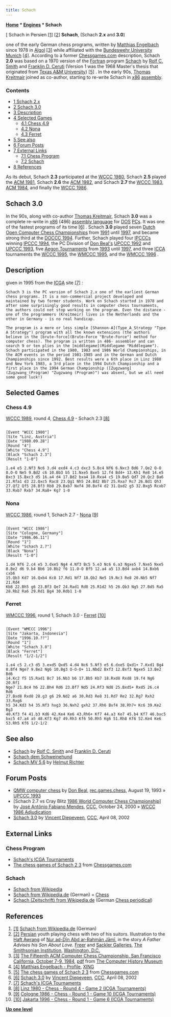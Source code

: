 ```yaml
---
title: Schach
---
```

**[Home](Home "Home") \* [Engines](Engines "Engines") \* Schach**



[ Schach in Persien <a id="cite-note-1" href="#cite-ref-1">[1]</a> <a id="cite-note-2" href="#cite-ref-2">[2]</a>
**Schach**, (Schach **2.x** and **3.0**)  

one of the early German chess programs, written by [Matthias Engelbach](Matthias_Engelbach "Matthias Engelbach") since 1978 in [Algol](Algol "Algol") <a id="cite-note-3" href="#cite-ref-3">[3]</a> while affiliated with the [Bundeswehr University Munich](https://en.wikipedia.org/wiki/Bundeswehr_University_Munich) <a id="cite-note-4" href="#cite-ref-4">[4]</a>. According to a former [Chessgames.com](https://en.wikipedia.org/wiki/Chessgames.com) description, Schach **2.0** was based on a 1970 version of the [Fortran](Fortran "Fortran") program [Schach](Schach_(US) "Schach (US)") by [Rolf C. Smith](Rolf_C._Smith "Rolf C. Smith") and [Franklin D. Ceruti](Franklin_D._Ceruti "Franklin D. Ceruti") (Version 1 was the 1968 Master's thesis that originated from [Texas A&M University](https://en.wikipedia.org/wiki/Texas_A%26M_University)) <a id="cite-note-5" href="#cite-ref-5">[5]</a> . In the early 90s, [Thomas Kreitmair](Thomas_Kreitmair "Thomas Kreitmair") joined as co-author, starting to re-write Schach in [x86](X86 "X86") [assembly](Assembly "Assembly"). 



### Contents


* [1 Schach 2.x](#schach-2.x)
* [2 Schach 3.0](#schach-3.0)
* [3 Description](#description)
* [4 Selected Games](#selected-games)
	+ [4.1 Chess 4.9](#chess-4.9)
	+ [4.2 Nona](#nona)
	+ [4.3 Ferret](#ferret)
* [5 See also](#see-also)
* [6 Forum Posts](#forum-posts)
* [7 External Links](#external-links)
	+ [7.1 Chess Program](#chess-program)
	+ [7.2 Schach](#schach)
* [8 References](#references)






As its debut, Schach **2.3** participated at the [WCCC 1980](WCCC_1980 "WCCC 1980"), Schach **2.5** played the [ACM 1981](ACM_1981 "ACM 1981"), Schach **2.6** the [ACM 1982](ACM_1982 "ACM 1982"), and Schach **2.7** the [WCCC 1983](WCCC_1983 "WCCC 1983"), [ACM 1984](ACM_1984 "ACM 1984"), and finally the [WCCC 1986](WCCC_1986 "WCCC 1986").



## Schach 3.0


In the 90s, along with co-author [Thomas Kreitmair](Thomas_Kreitmair "Thomas Kreitmair"), Schach **3.0** was a complete re-write in [x86](X86 "X86") (486) [assembly language](Assembly "Assembly") for [DOS](MS-DOS "MS-DOS") [PCs](IBM_PC "IBM PC"). It was one of the fastest programs of its time <a id="cite-note-6" href="#cite-ref-6">[6]</a> . Schach **3.0** played seven [Dutch Open Computer Chess Championships](Dutch_Open_Computer_Chess_Championship "Dutch Open Computer Chess Championship") from [1991](DOCCC_1991 "DOCCC 1991") until [1997](DOCCC_1997 "DOCCC 1997"), and became strong third at the [DOCCC 1994](DOCCC_1994 "DOCCC 1994"). Further, Schach played four [IPCCCs](IPCCC "IPCCC") winning [IPCCC 1994](IPCCC_1994 "IPCCC 1994"), the PC Division of [Don Beal's](Don_Beal "Don Beal") [UPCCC 1992](UPCCC_1992 "UPCCC 1992") and [UPCCC 1993](UPCCC_1993 "UPCCC 1993"), five [Aegon Tournaments](Aegon_Tournaments "Aegon Tournaments") from [1993](Aegon_1993 "Aegon 1993") until [1997](Aegon_1997 "Aegon 1997"), and three [ICCA](ICCA "ICCA") tournaments the [WCCC 1995](WCCC_1995 "WCCC 1995"), the [WMCCC 1995](WMCCC_1995 "WMCCC 1995"), and the [WMCCC 1996](WMCCC_1996 "WMCCC 1996") .



## Description


given in 1995 from the [ICGA](ICGA "ICGA") site <a id="cite-note-7" href="#cite-ref-7">[7]</a> :




```
Schach 3 is the PC version of Schach 2.x one of the earliest German chess programs. It is a non-commercial project developed and maintained by two former students. Work on Schach started in 1978 and after some surprisingly good results in computer chess tournaments, the authors could not stop working on the program. Even the distance - one of the programmers (Kreitmeir) lives in the Netherlands and the other in Germany - is no real handicap. 

```


```
The program is a more or less simple [Shannon-A](Type_A_Strategy "Type A Strategy") program with all the known extensions (the authors believe in the [brute-force](Brute-Force "Brute-Force") method for computer chess). The program is written in 486- assembler and can search 9 or ten plies in the [middlegame](Middlegame "Middlegame"). Schach participated in the 1980, 1983 and 1986 World Championships, in the ACM events in the period 1981-1985 and in the German and Dutch Championships since 1992. Best results were a 6th place in Linz 1980 and New York 1983, a 3rd place in the 1994 Dutch Championship and a first place in the 1994 German Championship ([Zugzwang](Zugzwang_(Program) "Zugzwang (Program)") was absent, but we all need some good luck!) 

```

## Selected Games


### Chess 4.9


[WCCC 1989](WCCC_1989 "WCCC 1989"), round 4, [Chess 4.9](Chess_(Program) "Chess (Program)") - Schach 2.3 <a id="cite-note-8" href="#cite-ref-8">[8]</a>




```

[Event "WCCC 1980"]
[Site "Linz, Austria"]
[Date "1980.09.28"]
[Round "4"]
[White "Chess 4.9"]
[Black "Schach 2.3"]
[Result "1-0"]

1.e4 e5 2.Nf3 Nc6 3.d4 exd4 4.c3 dxc3 5.Bc4 Nf6 6.Nxc3 Bd6 7.Qe2 O-O 
8.O-O Ne5 9.Bd2 c6 10.Bb3 b5 11.Nxe5 Bxe5 12.f4 Bd4+ 13.Kh1 Re8 14.e5 
Bxc3 15.Bxc3 d5 16.a4 d4 17.Bd2 bxa4 18.Rxa4 c5 19.Ba5 Qd7 20.Qc2 Ba6 
21.Rfa1 d3 22.Qxc5 Rac8 23.Qg1 Nh5 24.Bd2 Bb7 25.Rxa7 Rc7 26.Bd1 Qh3 
27.Qf2 Qf5 28.Bf3 Rb8 29.Bxb7 Nxf4 30.Bxf4 d2 31.Qxd2 g5 32.Bxg5 Rcxb7 
33.Rxb7 Rxb7 34.Ra8+ Kg7 1-0 

```

### Nona


[WCCC 1986](WCCC_1986 "WCCC 1986"), round 1, Schach 2.7 - [Nona](Nona "Nona") <a id="cite-note-9" href="#cite-ref-9">[9]</a>




```

[Event "WCCC 1986"]
[Site "Cologne, Germany"]
[Date "1986.06.11"]
[Round "1"]
[White "Schach 2.7"]
[Black "Nona"]
[Result "1-0"]

1.d4 Nf6 2.c4 e5 3.dxe5 Ng4 4.Nf3 Bc5 5.e3 Nc6 6.a3 Ngxe5 7.Nxe5 Nxe5 
8.Be2 d6 9.b4 Bb6 10.Bb2 f6 11.O-O Bf5 12.a4 a5 13.Bd4 axb4 14.Bxb6 cxb6 
15.Qb3 Kd7 16.Qxb4 Kc8 17.Rd1 Nf7 18.Qb2 Ne5 19.Nc3 Re8 20.Nb5 Nf7 21.Rd4 
Kb8 22.Bh5 g6 23.Bf3 Qe7 24.Rad1 Rd8 25.R1d2 h5 26.Qb3 Ng5 27.Bd5 Ra5 
28.Rb2 Ra6 29.Rd1 Bg4 30.Rdb1 1-0 

```

### Ferret


[WMCCC 1996](WMCCC_1996 "WMCCC 1996"), round 1, Schach 3.0 - [Ferret](Ferret "Ferret") <a id="cite-note-10" href="#cite-ref-10">[10]</a>




```

[Event "WMCCC 1996"]
[Site "Jakarta, Indonesia"]
[Date "1996.10.??"]
[Round "1"]
[White "Schach 3.0"]
[Black "Ferret"]
[Result "1/2-1/2"]

1.e4 c5 2.c3 d5 3.exd5 Qxd5 4.d4 Nc6 5.Nf3 e5 6.dxe5 Qxd1+ 7.Kxd1 Bg4 
8.Bf4 Nge7 9.Be2 Ng6 10.Bg3 O-O-O+ 11.Nbd2 Bxf3 12.Bxf3 Ngxe5 13.Be2 Bd6 
14.Kc2 f5 15.Rad1 Bc7 16.Nb3 b6 17.Bb5 Kb7 18.Rxd8 Rxd8 19.f4 Ng6 20.Rf1 
Nge7 21.Bc4 h6 22.Bh4 Rd6 23.Bf7 Nd5 24.Rf3 Nd8 25.Bxd5+ Rxd5 26.c4 Rd6 
27.Bxd8 Rxd8 28.g3 g6 29.Nd2 a6 30.Rd3 Re8 31.Rd7 Re2 32.Rg7 Rxh2 33.Rxg6
h5 34.Kd3 h4 35.Nf3 hxg3 36.Nxh2 gxh2 37.Rh6 Bxf4 38.Rh7+ Kc6 39.Ke2 Bg3 
40.Kf3 f4 41.b3 Kd6 42.Ke4 Ke6 43.Rh6+ Kf7 44.a3 Ke7 45.b4 Kf7 46.bxc5 
bxc5 47.a4 a5 48.Kf3 Kg7 49.Rh3 Kf6 50.Rh5 Kg6 51.Rh8 Kf6 52.Ke4 Ke6 
53.Rh5 Kf6 1/2-1/2 

```

## See also


* [Schach](Schach_(US) "Schach (US)") by [Rolf C. Smith](Rolf_C._Smith "Rolf C. Smith") and [Franklin D. Ceruti](Franklin_D._Ceruti "Franklin D. Ceruti")
* [Schach dem Schweinehund](Schweinehund "Schweinehund")
* [Schach MV 5,6](Schach_MV_5,6 "Schach MV 5,6") by [Helmut Richter](Helmut_Richter "Helmut Richter")


## Forum Posts


* [QMW computer chess](http://groups.google.com/group/rec.games.chess/browse_frm/thread/51267e26536fa912) by [Don Beal](Don_Beal "Don Beal"), [rec.games.chess](Computer_Chess_Forums "Computer Chess Forums"), August 19, 1993 » [UPCCC 1993](UPCCC_1993 "UPCCC 1993")
* [Schach 2.7 vs Cray Blitz [1986 World Computer Chess Championship](https://www.stmintz.com/ccc/index.php?id=134782)] by [José Antônio Fabiano Mendes](Jos%C3%A9_Ant%C3%B4nio_Fabiano_Mendes "José Antônio Fabiano Mendes"), [CCC](CCC "CCC"), October 24, 2000 » [WCCC 1986 Adjudication](WCCC_1986#Adjudication "WCCC 1986")
* [Schach 3.0](https://www.stmintz.com/ccc/index.php?id=222098) by [Vincent Diepeveen](Vincent_Diepeveen "Vincent Diepeveen"), [CCC](CCC "CCC"), April 08, 2002


## External Links


### Chess Program


* [Schach's ICGA Tournaments](https://www.game-ai-forum.org/icga-tournaments/program.php?id=187)
* [The chess games of Schach 2 3](http://www.chessgames.com/perl/chessplayer?pid=64934) from [Chessgames.com](https://en.wikipedia.org/wiki/Chessgames.com)


### Schach


* [Schach from Wikipedia](https://en.wikipedia.org/wiki/Schach)
* [Schach from Wikipedia.de](http://de.wikipedia.org/wiki/Schach) (German) = [Chess](Chess "Chess")
* [Schach (Zeitschrift) from Wikipedia.de](http://de.wikipedia.org/wiki/Schach_%28Zeitschrift%29) (German [Chess periodical](https://en.wikipedia.org/wiki/List_of_chess_periodicals))


## References


1. <a id="cite-ref-1" href="#cite-note-1">[1]</a> [Schach from Wikipedia.de](http://de.wikipedia.org/wiki/Schach) (German)
2. <a id="cite-ref-2" href="#cite-note-2">[2]</a> [Persian](https://en.wikipedia.org/wiki/Persian_people) youth playing chess with two of his suitors. Illustration to the [Haft Awrang](https://en.wikipedia.org/wiki/Haft_Awrang) of [Nur ad-Dīn Abd ar-Rahmān Jāmī](https://en.wikipedia.org/wiki/Jami), in the story *A Father Advises his Son About Love.* [Freer](https://en.wikipedia.org/wiki/Freer_Gallery_of_Art) and [Sackler Galleries](https://en.wikipedia.org/wiki/Arthur_M._Sackler_Gallery), [The Smithsonian Institution](https://en.wikipedia.org/wiki/Smithsonian_Institution), [Washington, D.C.](https://en.wikipedia.org/wiki/Washington,_D.C.)
3. <a id="cite-ref-3" href="#cite-note-3">[3]</a> [The Fifteenth ACM Computer Chess Championship, San Francisco California, October 7-9, 1984](http://www.computerhistory.org/chess/full_record.php?iid=doc-431614f6c9575), [pdf](http://archive.computerhistory.org/projects/chess/related_materials/text/3-1%20and%203-2%20and%203-3%20and%204-3.1984_15th_NACCC/1984%20NACCC.062303012.sm.pdf) from [The Computer History Museum](The_Computer_History_Museum "The Computer History Museum")
4. <a id="cite-ref-4" href="#cite-note-4">[4]</a> [Matthias Engelbach - Profile](http://www.xing.com/profile/Matthias_Engelbach), [XING](https://en.wikipedia.org/wiki/XING)
5. <a id="cite-ref-5" href="#cite-note-5">[5]</a> [The chess games of Schach 2 3](http://www.chessgames.com/perl/chessplayer?pid=64934) from [Chessgames.com](https://en.wikipedia.org/wiki/Chessgames.com)
6. <a id="cite-ref-6" href="#cite-note-6">[6]</a> [Schach 3.0](https://www.stmintz.com/ccc/index.php?id=222098) by [Vincent Diepeveen](Vincent_Diepeveen "Vincent Diepeveen"), [CCC](CCC "CCC"), April 08, 2002
7. <a id="cite-ref-7" href="#cite-note-7">[7]</a> [Schach's ICGA Tournaments](https://www.game-ai-forum.org/icga-tournaments/program.php?id=187)
8. <a id="cite-ref-8" href="#cite-note-8">[8]</a> [Linz 1980 - Chess - Round 4 - Game 2 (ICGA Tournaments)](https://www.game-ai-forum.org/icga-tournaments/round.php?tournament=68&round=4&id=2)
9. <a id="cite-ref-9" href="#cite-note-9">[9]</a> [Cologne 1986 - Chess - Round 1 - Game 10 (ICGA Tournaments)](https://www.game-ai-forum.org/icga-tournaments/round.php?tournament=62&round=1&id=10)
10. <a id="cite-ref-10" href="#cite-note-10">[10]</a> [Jakarta 1996 - Chess - Round 1 - Game 6 (ICGA Tournaments)](https://www.game-ai-forum.org/icga-tournaments/round.php?tournament=55&round=1&id=6)

**[Up one level](Engines "Engines")**







 
